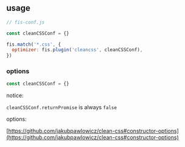 <!-- markdownlint-disable MD002 MD041 -->

## usage

```js
// fis-conf.js

const cleanCSSConf = {}

fis.match('*.css', {
  optimizer: fis.plugin('cleancss', cleanCSSConf),
})
```

### options

```js
const cleanCSSConf = {}
```

notice:

`cleanCSSConf.returnPromise` is always `false`

options:

[https://github.com/jakubpawlowicz/clean-css#constructor-options](https://github.com/jakubpawlowicz/clean-css#constructor-options)
